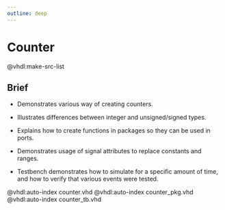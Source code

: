 ```yaml
---
outline: deep
---
```

# Counter

@vhdl:make-src-list

## Brief

- Demonstrates various way of creating counters.

- Illustrates differences between integer and unsigned/signed types.

- Explains how to create functions in packages so they can be used in ports.

- Demonstrates usage of signal attributes to replace constants and ranges.

- Testbench demonstrates how to simulate for a specific amount of time, and how to verify that various events were tested.

@vhdl:auto-index counter.vhd
@vhdl:auto-index counter_pkg.vhd
@vhdl:auto-index counter_tb.vhd